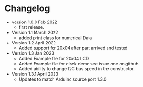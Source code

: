 # Changelog

* version 1.0.0 Feb 2022
	* first release.
* Version 1.1 March 2022
	* added print class for numerical Data
* Version 1.2 April 2022
	* Added support for 20x04 after part arrived and tested
* Version 1.3 Jan 2023
	* Added Example file for 20x04 LCD
	* Added Example file for clock demo see issue one on github
	* Added ability to change I2C bus speed in the constructor.
* Version 1.3.1 April 2023
	* Updates to match Arduino source port 1.3.0

